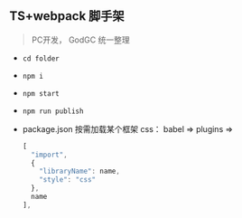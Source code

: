 ## TS+webpack 脚手架

> PC开发，
> GodGC 统一整理

- `cd folder`

- `npm i`

- `npm start`

- `npm run publish`

- package.json 按需加载某个框架 css：
  babel => plugins =>

  ```javascript
  [
    "import",
    {
      "libraryName": name,
      "style": "css"
    },
    name
  ],
  ```
